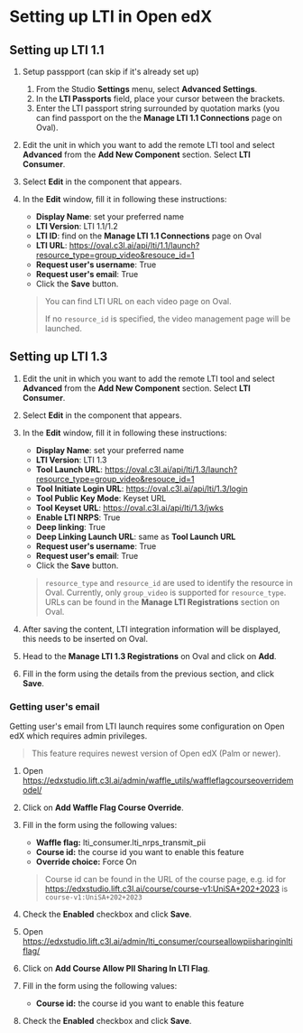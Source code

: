 # Setting up LTI in Open edX

## Setting up LTI 1.1

1. Setup passpport (can skip if it's already set up)
   1. From the Studio **Settings** menu, select **Advanced Settings**.
   1. In the **LTI Passports** field, place your cursor between the brackets.
   1. Enter the LTI passport string surrounded by quotation marks (you can find passport on the the **Manage LTI 1.1 Connections** page on Oval).
1. Edit the unit in which you want to add the remote LTI tool and select **Advanced** from the **Add New Component** section. Select **LTI Consumer**.
1. Select **Edit** in the component that appears.
1. In the **Edit** window, fill it in following these instructions:

   - **Display Name**: set your preferred name
   - **LTI Version**: LTI 1.1/1.2
   - **LTI ID**: find on the **Manage LTI 1.1 Connections** page on Oval
   - **LTI URL**: https://oval.c3l.ai/api/lti/1.1/launch?resource_type=group_video&resouce_id=1
   - **Request user's username**: True
   - **Request user's email**: True
   - Click the **Save** button.

   > You can find LTI URL on each video page on Oval.
   >
   > If no `resource_id` is specified, the video management page will be launched.

## Setting up LTI 1.3

1. Edit the unit in which you want to add the remote LTI tool and select **Advanced** from the **Add New Component** section. Select **LTI Consumer**.
1. Select **Edit** in the component that appears.
1. In the **Edit** window, fill it in following these instructions:

   - **Display Name**: set your preferred name
   - **LTI Version**: LTI 1.3
   - **Tool Launch URL**: https://oval.c3l.ai/api/lti/1.3/launch?resource_type=group_video&resouce_id=1
   - **Tool Initiate Login URL**: https://oval.c3l.ai/api/lti/1.3/login
   - **Tool Public Key Mode**: Keyset URL
   - **Tool Keyset URL**: https://oval.c3l.ai/api/lti/1.3/jwks
   - **Enable LTI NRPS**: True
   - **Deep linking**: True
   - **Deep Linking Launch URL**: same as **Tool Launch URL**
   - **Request user's username**: True
   - **Request user's email**: True
   - Click the **Save** button.

   > `resource_type` and `resource_id` are used to identify the resource in Oval. Currently, only `group_video` is supported for `resource_type`.
   > URLs can be found in the **Manage LTI Registrations** section on Oval.

1. After saving the content, LTI integration information will be displayed, this needs to be inserted on Oval.
1. Head to the **Manage LTI 1.3 Registrations** on Oval and click on **Add**.
1. Fill in the form using the details from the previous section, and click **Save**.

### Getting user's email

Getting user's email from LTI launch requires some configuration on Open edX which requires admin privileges.

> This feature requires newest version of Open edX (Palm or newer).

1. Open https://edxstudio.lift.c3l.ai/admin/waffle_utils/waffleflagcourseoverridemodel/
1. Click on **Add Waffle Flag Course Override**.
1. Fill in the form using the following values:

   - **Waffle flag:** lti_consumer.lti_nrps_transmit_pii
   - **Course id:** the course id you want to enable this feature
   - **Override choice:** Force On

   > Course id can be found in the URL of the course page, e.g. id for https://edxstudio.lift.c3l.ai/course/course-v1:UniSA+202+2023 is `course-v1:UniSA+202+2023`

1. Check the **Enabled** checkbox and click **Save**.
1. Open https://edxstudio.lift.c3l.ai/admin/lti_consumer/courseallowpiisharinginltiflag/
1. Click on **Add Course Allow PII Sharing In LTI Flag**.
1. Fill in the form using the following values:

   - **Course id:** the course id you want to enable this feature

1. Check the **Enabled** checkbox and click **Save**.

